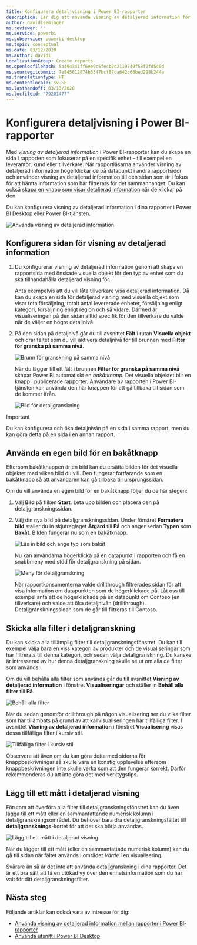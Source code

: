 ```yaml
---
title: Konfigurera detaljvisning i Power BI-rapporter
description: Lär dig att använda visning av detaljerad information för att öka detaljnivån för data på en ny rapportsida i Power BI-rapporter
author: davidiseminger
ms.reviewer: ''
ms.service: powerbi
ms.subservice: powerbi-desktop
ms.topic: conceptual
ms.date: 03/12/2020
ms.author: davidi
LocalizationGroup: Create reports
ms.openlocfilehash: 5a494341ff6ee9c5fe4b2c2119749f58f2fd540d
ms.sourcegitcommit: 7e845812874b3347bcf87ca642c66bed298b244a
ms.translationtype: HT
ms.contentlocale: sv-SE
ms.lasthandoff: 03/13/2020
ms.locfileid: "79201477"
---
```

# <a name="set-up-drill-through-in-power-bi-reports"></a>Konfigurera detaljvisning i Power BI-rapporter
Med *visning av detaljerad information* i Power BI-rapporter kan du skapa en sida i rapporten som fokuserar på en specifik enhet – till exempel en leverantör, kund eller tillverkare. När rapportläsarna använder visning av detaljerad information högerklickar de på datapunkt i andra rapportsidor och använder visning av detaljerad information till den sidan som är i fokus för att hämta information som har filtrerats för det sammanhanget. Du kan också [skapa en knapp som visar detaljerad information](desktop-drill-through-buttons.md) när de klickar på den.

Du kan konfigurera visning av detaljerad information i dina rapporter i Power BI Desktop eller Power BI-tjänsten.

![Använda visning av detaljerad information](media/desktop-drillthrough/power-bi-drill-through-right-click.png)

## <a name="set-up-the-drill-through-destination-page"></a>Konfigurera sidan för visning av detaljerad information
1. Du konfigurerar visning av detaljerad information genom att skapa en rapportsida med önskade visuella objekt för den typ av enhet som du ska tillhandahålla detaljerad visning för. 

    Anta exempelvis att du vill låta tillverkare visa detaljerad information. Då kan du skapa en sida för detaljerad visning med visuella objekt som visar totalförsäljning, totalt antal levererade enheter, försäljning enligt kategori, försäljning enligt region och så vidare. Därmed är visualiseringen på den sidan alltid specifik för den tillverkare du valde när de väljer en högre detaljnivå.

2. På den sidan på detaljnivå går du till avsnittet **Fält** i rutan **Visuella objekt** och drar fältet som du vill aktivera detaljnivå för till brunnen med **Filter för granska på samma nivå**.

    ![Brunn för granskning på samma nivå](media/desktop-drillthrough/drillthrough_02.png)

    När du lägger till ett fält i brunnen **Filter för granska på samma nivå** skapar Power BI automatiskt en *bakåtknapp*. Det visuella objektet blir en knapp i publicerade rapporter. Användare av rapporten i Power BI-tjänsten kan använda den här knappen för att gå tillbaka till sidan som de kommer ifrån.

    ![Bild för detaljgranskning](media/desktop-drillthrough/drillthrough_03.png)

> [!IMPORTANT]
> Du kan konfigurera och öka detaljnivån på en sida i samma rapport, men du kan göra detta på en sida i en annan rapport.  



## <a name="use-your-own-image-for-a-back-button"></a>Använda en egen bild för en bakåtknapp    
 Eftersom bakåtknappen är en bild kan du ersätta bilden för det visuella objektet med vilken bild du vill. Den fungerar fortfarande som en bakåtknapp så att användaren kan gå tillbaka till ursprungssidan. 

Om du vill använda en egen bild för en bakåtknapp följer du de här stegen:

1. Välj **Bild** på fliken **Start**. Leta upp bilden och placera den på detaljgranskningssidan.

2. Välj din nya bild på detaljgranskningssidan. Under fönstret **Formatera bild** ställer du in skjutreglaget **Åtgärd** till **På** och anger sedan **Typen** som **Bakåt**. Bilden fungerar nu som en bakåtknapp.

    ![Läs in bild och ange typ som bakåt](media/desktop-drillthrough/drillthrough_05.png)

    
     Nu kan användarna högerklicka på en datapunkt i rapporten och få en snabbmeny med stöd för detaljgranskning på sidan. 

    ![Meny för detaljgranskning](media/desktop-drillthrough/drillthrough_04.png)

    När rapportkonsumenterna valde drillthrough filtrerades sidan för att visa information om datapunkten som de högerklickade på. Låt oss till exempel anta att de högerklickade på en datapunkt om Contoso (en tillverkare) och valde att öka detaljnivån (drillthrough). Detaljgranskningssidan som de går till filtreras till Contoso.

## <a name="pass-all-filters-in-drill-through"></a>Skicka alla filter i detaljgranskning

Du kan skicka alla tillämplig filter till detaljgranskningsfönstret. Du kan till exempel välja bara en viss kategori av produkter och de visualiseringar som har filtrerats till denna kategori, och sedan välja detaljgranskning. Du kanske är intresserad av hur denna detaljgranskning skulle se ut om alla de filter som används.

Om du vill behålla alla filter som används går du till avsnittet **Visning av detaljerad information** i fönstret **Visualiseringar** och ställer in **Behåll alla filter** till **På**. 

![Behåll alla filter](media/desktop-drillthrough/drillthrough_06.png)

När du sedan genomför drillthrough på någon visualisering ser du vilka filter som har tillämpats på grund av att källvisualiseringen har tillfälliga filter. I avsnittet **Visning av detaljerad information** i fönstret **Visualisering** visas dessa tillfälliga filter i kursiv stil. 

![Tillfälliga filter i kursiv stil](media/desktop-drillthrough/drillthrough_07.png)

Observera att även om du kan göra detta med sidorna för knappbeskrivningar så skulle vara en konstig upplevelse eftersom knappbeskrivningen inte skulle verka som att den fungerar korrekt. Därför rekommenderas du att inte göra det med verktygstips.

## <a name="add-a-measure-to-drill-through"></a>Lägg till ett mått i detaljerad visning

Förutom att överföra alla filter till detaljgranskningsfönstret kan du även lägga till ett mått eller en sammanfattande numerisk kolumn i detaljgranskningsområdet. Du behöver bara dra detaljgranskningsfältet till **detaljgransknings**-kortet för att det ska börja användas. 

![Lägg till ett mått i detaljerad visning](media/desktop-drillthrough/drillthrough_08.png)

När du lägger till ett mått (eller en sammanfattade numerisk kolumn) kan du gå till sidan när fältet används i området *Värde* i en visualisering.

Svårare än så är det inte att använda detaljgranskning i dina rapporter. Det är ett bra sätt att få en utökad vy över den enhetsinformation som du har valt för ditt detaljgranskningsfilter.

## <a name="next-steps"></a>Nästa steg

Följande artiklar kan också vara av intresse för dig:

* [Använda visning av detaljerad information mellan rapporter i Power BI-rapporter](desktop-cross-report-drill-through.md)
* [Använda utsnitt i Power BI Desktop](visuals/power-bi-visualization-slicers.md)

